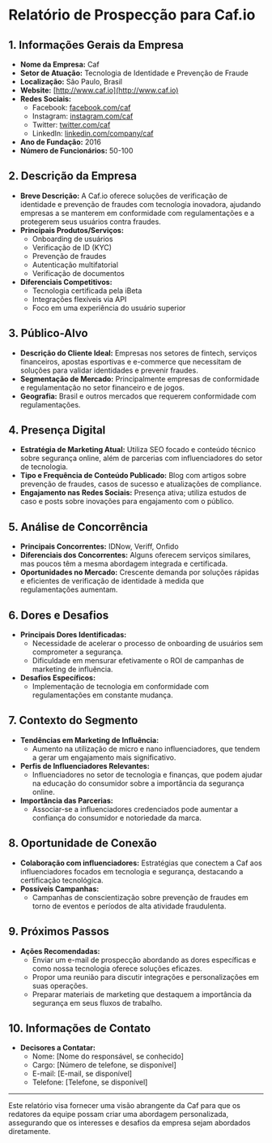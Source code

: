 # Relatório de Prospecção para Caf.io

## 1. Informações Gerais da Empresa
- **Nome da Empresa:** Caf
- **Setor de Atuação:** Tecnologia de Identidade e Prevenção de Fraude
- **Localização:** São Paulo, Brasil
- **Website:** [http://www.caf.io](http://www.caf.io)
- **Redes Sociais:**
  - Facebook: [facebook.com/caf](https://www.facebook.com/caf)
  - Instagram: [instagram.com/caf](https://www.instagram.com/caf)
  - Twitter: [twitter.com/caf](https://twitter.com/caf)
  - LinkedIn: [linkedin.com/company/caf](https://www.linkedin.com/company/caf)
- **Ano de Fundação:** 2016
- **Número de Funcionários:** 50-100

## 2. Descrição da Empresa
- **Breve Descrição:** A Caf.io oferece soluções de verificação de identidade e prevenção de fraudes com tecnologia inovadora, ajudando empresas a se manterem em conformidade com regulamentações e a protegerem seus usuários contra fraudes.
- **Principais Produtos/Serviços:** 
  - Onboarding de usuários
  - Verificação de ID (KYC)
  - Prevenção de fraudes
  - Autenticação multifatorial
  - Verificação de documentos
- **Diferenciais Competitivos:** 
  - Tecnologia certificada pela iBeta
  - Integrações flexíveis via API
  - Foco em uma experiência do usuário superior

## 3. Público-Alvo
- **Descrição do Cliente Ideal:** Empresas nos setores de fintech, serviços financeiros, apostas esportivas e e-commerce que necessitam de soluções para validar identidades e prevenir fraudes.
- **Segmentação de Mercado:** Principalmente empresas de conformidade e regulamentação no setor financeiro e de jogos.
- **Geografia:** Brasil e outros mercados que requerem conformidade com regulamentações.

## 4. Presença Digital
- **Estratégia de Marketing Atual:** Utiliza SEO focado e conteúdo técnico sobre segurança online, além de parcerias com influenciadores do setor de tecnologia.
- **Tipo e Frequência de Conteúdo Publicado:** Blog com artigos sobre prevenção de fraudes, casos de sucesso e atualizações de compliance.
- **Engajamento nas Redes Sociais:** Presença ativa; utiliza estudos de caso e posts sobre inovações para engajamento com o público.

## 5. Análise de Concorrência
- **Principais Concorrentes:** IDNow, Veriff, Onfido
- **Diferenciais dos Concorrentes:** Alguns oferecem serviços similares, mas poucos têm a mesma abordagem integrada e certificada.
- **Oportunidades no Mercado:** Crescente demanda por soluções rápidas e eficientes de verificação de identidade à medida que regulamentações aumentam.

## 6. Dores e Desafios
- **Principais Dores Identificadas:**
  - Necessidade de acelerar o processo de onboarding de usuários sem comprometer a segurança.
  - Dificuldade em mensurar efetivamente o ROI de campanhas de marketing de influência.
- **Desafios Específicos:**
  - Implementação de tecnologia em conformidade com regulamentações em constante mudança.

## 7. Contexto do Segmento
- **Tendências em Marketing de Influência:** 
  - Aumento na utilização de micro e nano influenciadores, que tendem a gerar um engajamento mais significativo.
- **Perfis de Influenciadores Relevantes:** 
  - Influenciadores no setor de tecnologia e finanças, que podem ajudar na educação do consumidor sobre a importância da segurança online.
- **Importância das Parcerias:** 
  - Associar-se a influenciadores credenciados pode aumentar a confiança do consumidor e notoriedade da marca.

## 8. Oportunidade de Conexão
- **Colaboração com influenciadores:** Estratégias que conectem a Caf aos influenciadores focados em tecnologia e segurança, destacando a certificação tecnológica.
- **Possíveis Campanhas:** 
  - Campanhas de conscientização sobre prevenção de fraudes em torno de eventos e períodos de alta atividade fraudulenta.

## 9. Próximos Passos
- **Ações Recomendadas:**
  - Enviar um e-mail de prospecção abordando as dores específicas e como nossa tecnologia oferece soluções eficazes.
  - Propor uma reunião para discutir integrações e personalizações em suas operações.
  - Preparar materiais de marketing que destaquem a importância da segurança em seus fluxos de trabalho.

## 10. Informações de Contato
- **Decisores a Contatar:**
  - Nome: [Nome do responsável, se conhecido]
  - Cargo: [Número de telefone, se disponível]
  - E-mail: [E-mail, se disponível]
  - Telefone: [Telefone, se disponível]

---

Este relatório visa fornecer uma visão abrangente da Caf para que os redatores da equipe possam criar uma abordagem personalizada, assegurando que os interesses e desafios da empresa sejam abordados diretamente.